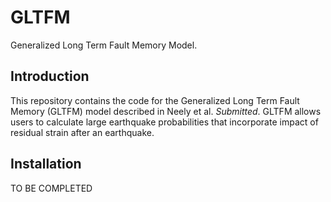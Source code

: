 # GLTFM
Generalized Long Term Fault Memory Model. 

## Introduction
This repository contains the code for the Generalized Long Term Fault Memory (GLTFM) model described in Neely et al. *Submitted*. GLTFM allows users to calculate large earthquake probabilities that incorporate impact of residual strain after an earthquake.

## Installation
TO BE COMPLETED

## 
